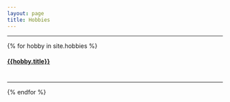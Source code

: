 ```yaml
---
layout: page
title: Hobbies
---
```


<hr>

{% for hobby in site.hobbies %}

<div class="hobbies" style="margin-bottom: 40px;">
<h4><a href="{{ hobby.url }}">{{hobby.title}}</a></h4>
</div>

<hr>

{% endfor %}